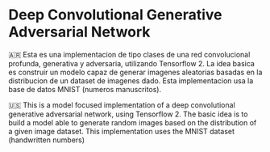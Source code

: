# Deep Convolutional Generative Adversarial Network
:argentina:
Esta es una implementacion de tipo clases de una red convolucional profunda, generativa y adversaria, utilizando Tensorflow 2.
La idea basica es construir un modelo capaz de generar imagenes aleatorias basadas en la distribucion de un dataset de imagenes dado. Esta implementacion usa la base de datos MNIST (numeros manuscritos).

:us:
This is a model focused implementation of a deep convolutional generative adversarial network, using Tensorflow 2.
The basic idea is to build a model able to generate random images based on the distribution of a given image dataset. This implementation uses the MNIST dataset (handwritten numbers)

